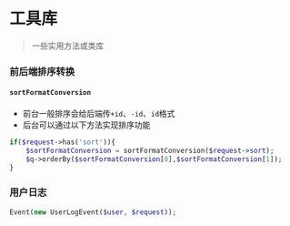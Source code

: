 # 工具库
> 一些实用方法或类库
### 前后端排序转换
#### `sortFormatConversion`
- 前台一般排序会给后端传`+id`、`-id`、`id`格式
- 后台可以通过以下方法实现排序功能
``` php
if($request->has('sort')){
    $sortFormatConversion = sortFormatConversion($request->sort);
    $q->orderBy($sortFormatConversion[0],$sortFormatConversion[1]);
}
```
### 用户日志
```php
Event(new UserLogEvent($user, $request));
```